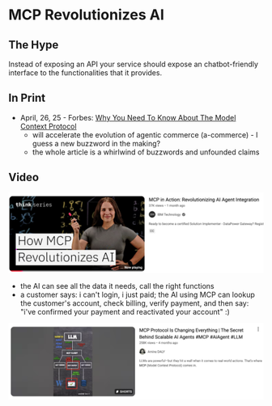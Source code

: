 # MCP Revolutionizes AI


## The Hype

Instead of exposing an API your service should expose an chatbot-friendly interface to the functionalities that it provides. 



## In Print

- April, 26, 25 - Forbes: [Why You Need To Know About The Model Context Protocol](https://www.forbes.com/sites/davidbirch/2025/04/26/why-you-need-to-know-about-the-model-context-protocol/)
	- will accelerate the evolution of agentic commerce (a-commerce) - I guess a new buzzword in the making? 
	- the whole article is a whirlwind of buzzwords and unfounded claims


## Video
[![](assets/mcp-revolutionizes-ai.png)](https://www.youtube.com/watch?v=l93LrDpIJGY&t=6s&ab_channel=IBMTechnology)
- the AI can see all the data it needs, call the right functions
- a customer says: i can't login, i just paid; the AI using MCP can lookup the customer's account, check billing, verify payment, and then say: "i've confirmed your payment and reactivated your account" :)

![](assets/mcp-is-changing-everything.png)


